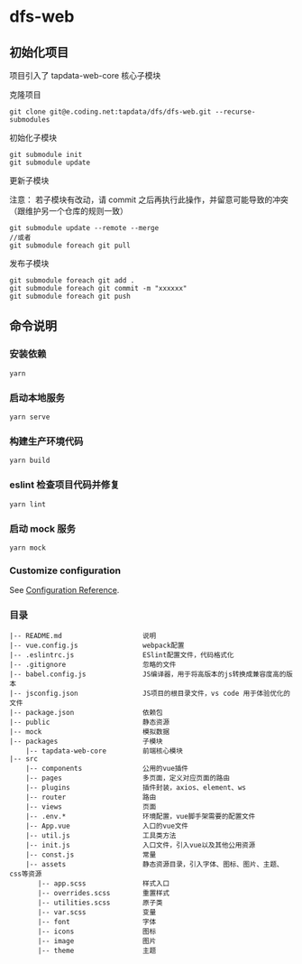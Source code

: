 # dfs-web

## 初始化项目

项目引入了 tapdata-web-core 核心子模块

克隆项目

```
git clone git@e.coding.net:tapdata/dfs/dfs-web.git --recurse-submodules
```

初始化子模块

```
git submodule init
git submodule update
```

更新子模块

注意： 若子模块有改动，请 commit 之后再执行此操作，并留意可能导致的冲突（跟维护另一个仓库的规则一致）

```
git submodule update --remote --merge
//或者
git submodule foreach git pull
```

发布子模块

```
git submodule foreach git add .
git submodule foreach git commit -m "xxxxxx"
git submodule foreach git push
```

## 命令说明

### 安装依赖

```
yarn
```

### 启动本地服务

```
yarn serve
```

### 构建生产环境代码

```
yarn build
```

### eslint 检查项目代码并修复

```
yarn lint
```

### 启动 mock 服务

```
yarn mock
```

### Customize configuration

See [Configuration Reference](https://cli.vuejs.org/config/).

### 目录

```
|-- README.md                    说明
|-- vue.config.js                webpack配置
|-- .eslintrc.js                 ESlint配置文件，代码格式化
|-- .gitignore                   忽略的文件
|-- babel.config.js              JS编译器，用于将高版本的js转换成兼容度高的版本
|-- jsconfig.json                JS项目的根目录文件，vs code 用于体验优化的文件
|-- package.json                 依赖包
|-- public                       静态资源
|-- mock                         模拟数据
|-- packages                     子模块
    |-- tapdata-web-core         前端核心模块
|-- src
    |-- components               公用的vue插件
    |-- pages                    多页面，定义对应页面的路由
    |-- plugins                  插件封装，axios、element、ws
    |-- router                   路由
    |-- views                    页面
    |-- .env.*                   环境配置，vue脚手架需要的配置文件
    |-- App.vue                  入口的vue文件
    |-- util.js                  工具类方法
    |-- init.js                  入口文件，引入vue以及其他公用资源
    |-- const.js                 常量
    |-- assets                   静态资源目录，引入字体、图标、图片、主题、css等资源
       |-- app.scss              样式入口
       |-- overrides.scss        重置样式
       |-- utilities.scss        原子类
       |-- var.scss              变量
       |-- font                  字体
       |-- icons                 图标
       |-- image                 图片
       |-- theme                 主题

```
